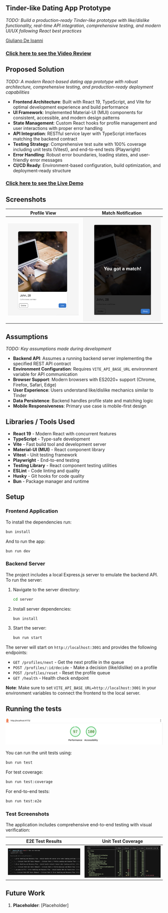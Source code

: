 ## Tinder-like Dating App Prototype

*TODO: Build a production-ready Tinder-like prototype with like/dislike functionality, real-time API integration, comprehensive testing, and modern UI/UX following React best practices*

[Giuliano De Ioanni](mailto:giulianodeioannigcp@gmail.com)

### [Click here to see the Video Review]([LINK_TO_LOOM_VIDEO])

## Proposed Solution

*TODO: A modern React-based dating app prototype with robust architecture, comprehensive testing, and production-ready deployment capabilities*

- **Frontend Architecture**: Built with React 19, TypeScript, and Vite for optimal development experience and build performance
- **UI Framework**: Implemented Material-UI (MUI) components for consistent, accessible, and modern design patterns
- **State Management**: Custom React hooks for profile management and user interactions with proper error handling
- **API Integration**: RESTful service layer with TypeScript interfaces matching the backend contract
- **Testing Strategy**: Comprehensive test suite with 100% coverage including unit tests (Vitest), and end-to-end tests (Playwright)
- **Error Handling**: Robust error boundaries, loading states, and user-friendly error messages
- **CI/CD Ready**: Environment-based configuration, build optimization, and deployment-ready structure

### [Click here to see the Live Demo]([LINK_TO_THE_DEPLOYED_APP])

## Screenshots

| Profile View | Match Notification |
|--------------|-------------------|
| ![Profile Card Interface](screenshots/screen-profile.png) | ![Match Notification Screen](screenshots/screen-match.png) |

## Assumptions

*TODO: Key assumptions made during development*

- **Backend API**: Assumes a running backend server implementing the specified REST API contract
- **Environment Configuration**: Requires `VITE_API_BASE_URL` environment variable for API communication
- **Browser Support**: Modern browsers with ES2020+ support (Chrome, Firefox, Safari, Edge)
- **User Experience**: Users understand like/dislike mechanics similar to Tinder
- **Data Persistence**: Backend handles profile state and matching logic
- **Mobile Responsiveness**: Primary use case is mobile-first design

## Libraries / Tools Used

- **React 19** - Modern React with concurrent features
- **TypeScript** - Type-safe development
- **Vite** - Fast build tool and development server
- **Material-UI (MUI)** - React component library
- **Vitest** - Unit testing framework
- **Playwright** - End-to-end testing
- **Testing Library** - React component testing utilities
- **ESLint** - Code linting and quality
- **Husky** - Git hooks for code quality
- **Bun** - Package manager and runtime

## Setup

### Frontend Application

To install the dependencies run:

```bash
bun install
```

And to run the app:

```bash
bun run dev
```

### Backend Server

The project includes a local Express.js server to emulate the backend API. To run the server:

1. Navigate to the server directory:
   ```bash
   cd server
   ```

2. Install server dependencies:
   ```bash
   bun install
   ```

3. Start the server:
   ```bash
   bun run start
   ```

The server will start on `http://localhost:3001` and provides the following endpoints:
- `GET /profiles/next` - Get the next profile in the queue
- `POST /profiles/:id/decide` - Make a decision (like/dislike) on a profile
- `POST /profiles/reset` - Reset the profile queue
- `GET /health` - Health check endpoint

**Note**: Make sure to set `VITE_API_BASE_URL=http://localhost:3001` in your environment variables to connect the frontend to the local server.

## Running the tests

![Lighthouse Results](screenshots/lighthouse.png)

You can run the unit tests using:

```bash
bun run test
```

For test coverage:

```bash
bun run test:coverage
```

For end-to-end tests:

```bash
bun run test:e2e
```

### Test Screenshots

The application includes comprehensive end-to-end testing with visual verification:

| E2E Test Results | Unit Test Coverage |
|------------------|-------------------|
| ![E2E Test Results](screenshots/e2e.png) | ![Unit Test Coverage](screenshots/unit-coverage.png) |


## Future Work

1. **Placeholder**: [Placeholder]

